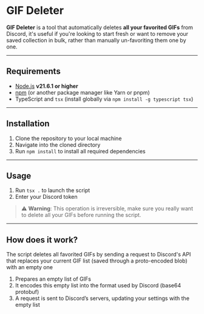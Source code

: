 # GIF Deleter

**GIF Deleter** is a tool that automatically deletes **all your favorited GIFs** from Discord, it's useful if you're looking to start fresh or want to remove your saved collection in bulk, rather than manually un-favoriting them one by one.

---

## Requirements

- [Node.js](https://nodejs.org/en/) **v21.6.1 or higher**
- [npm](https://docs.npmjs.com/downloading-and-installing-node-js-and-npm) (or another package manager like Yarn or pnpm)
- TypeScript and `tsx` (install globally via `npm install -g typescript tsx`)

---

## Installation

1. Clone the repository to your local machine
2. Navigate into the cloned directory
3. Run `npm install` to install all required dependencies

---

## Usage

1. Run `tsx .` to launch the script
2. Enter your Discord token

> ⚠️ **Warning**: This operation is irreversible, make sure you really want to delete all your GIFs before running the script.

---

## How does it work?

The script deletes all favorited GIFs by sending a request to Discord's API that replaces your current GIF list (saved through a proto-encoded blob) with an empty one

1. Prepares an empty list of GIFs
2. It encodes this empty list into the format used by Discord (base64 protobuf)
3. A request is sent to Discord’s servers, updating your settings with the empty list
